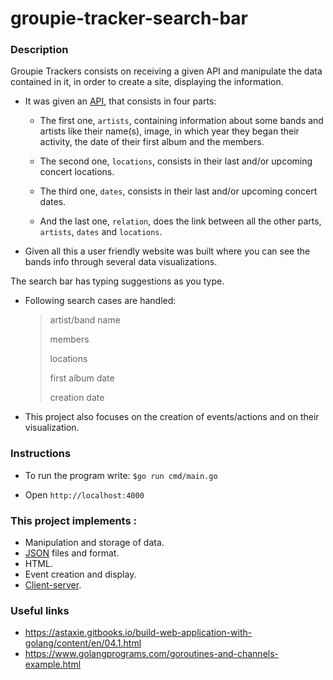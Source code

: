 # groupie-tracker-search-bar

### Description

Groupie Trackers consists on receiving a given API and manipulate the data contained in it, in order to create a site, displaying the information.

- It was given an [API](https://groupietrackers.herokuapp.com/api), that consists in four parts:

  - The first one, `artists`, containing information about some bands and artists like their name(s), image, in which year they began their activity, the date of their first album and the members.

  - The second one, `locations`, consists in their last and/or upcoming concert locations.

  - The third one, `dates`, consists in their last and/or upcoming concert dates.

  - And the last one, `relation`, does the link between all the other parts, `artists`, `dates` and `locations`.

- Given all this a user friendly website was built where you can see the bands info through several data visualizations.

The search bar has typing suggestions as you type. 

- Following search cases are handled:  
  > 
  > artist/band name   
  >  
  > members    
  > 
  > locations    
  >
  > first album date   
  >
  > creation date   
  >

- This project also focuses on the creation of events/actions and on their visualization.


### Instructions

- To run the program write: `$go run cmd/main.go`

- Open `http://localhost:4000`


### This project implements :

- Manipulation and storage of data.
- [JSON](https://www.json.org/json-en.html) files and format.
- HTML.
- Event creation and display.
- [Client-server](https://developer.mozilla.org/en-US/docs/Learn/Server-side/First_steps/Client-Server_overview).

### Useful links

- https://astaxie.gitbooks.io/build-web-application-with-golang/content/en/04.1.html
- https://www.golangprograms.com/goroutines-and-channels-example.html
